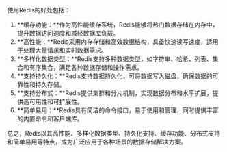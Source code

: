 使用Redis的好处包括：

1. **缓存功能：**作为高性能缓存系统，Redis能够将热门数据存储在内存中，提升数据访问速度和减轻数据库负载。
2. **高性能：**Redis采用内存存储和高效数据结构，具备快速读写速度，适用于处理大量请求和实时数据需求。
3. **多样化数据类型：**Redis支持多种数据类型，如字符串、哈希、列表、集合和有序集合，满足各种数据存储和操作需求。
4. **支持持久化：**Redis支持数据持久化，可将数据写入磁盘，确保数据的可靠性和持久存储。
5. **支持分布式：**Redis提供集群和分片机制，实现数据分布和水平扩展，提供高可用性和可扩展性。
6. **简单易用：**Redis具有简洁的命令接口，易于使用和管理，同时提供丰富的内置命令和客户端库。

总之，Redis以其高性能、多样化数据类型、持久化支持、缓存功能、分布式支持和简单易用等特点，成为广泛应用于各种场景的数据存储解决方案。

